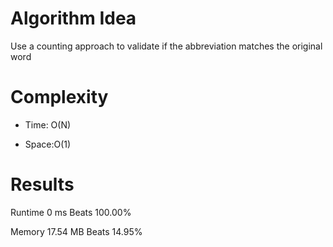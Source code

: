 # Algorithm Idea

Use a counting approach to validate if the abbreviation matches the original word

# Complexity

- Time: O(N)

- Space:O(1)

# Results

Runtime
0
ms
Beats
100.00%

Memory
17.54
MB
Beats
14.95%